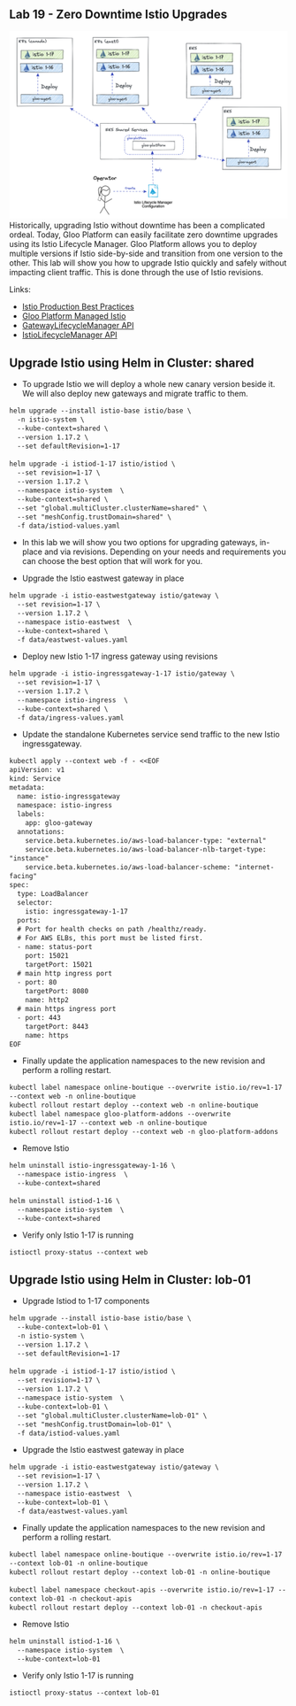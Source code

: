 ## Lab 19 - Zero Downtime Istio Upgrades <a name="lab-19---zero-downtime-istio-upgrades-"></a>


![Upgrade Istio](images/upgrade-istio.png)
Historically, upgrading Istio without downtime has been a complicated ordeal. Today, Gloo Platform can easily facilitate zero downtime upgrades using its Istio Lifecycle Manager. Gloo Platform allows you to deploy multiple versions if Istio side-by-side and transition from one version to the other. 
This lab will show you how to upgrade Istio quickly and safely without impacting client traffic. This is done through the use of Istio revisions. 

Links:
- [Istio Production Best Practices](https://docs.solo.io/gloo-mesh-enterprise/latest/setup/prod/manual/namespaces/)
- [Gloo Platform Managed Istio](https://docs.solo.io/gloo-mesh-enterprise/latest/setup/installation/istio/gm_managed_istio/)
- [GatewayLifecycleManager API](https://docs.solo.io/gloo-mesh-enterprise/latest/reference/api/gateway_lifecycle_manager/)
- [IstioLifecycleManager API](https://docs.solo.io/gloo-mesh-enterprise/latest/reference/api/istio_lifecycle_manager/)
## Upgrade Istio using Helm in Cluster: shared

* To upgrade Istio we will deploy a whole new canary version beside it. We will also deploy new gateways and migrate traffic to them.

```shell
helm upgrade --install istio-base istio/base \
  -n istio-system \
  --kube-context=shared \
  --version 1.17.2 \
  --set defaultRevision=1-17

helm upgrade -i istiod-1-17 istio/istiod \
  --set revision=1-17 \
  --version 1.17.2 \
  --namespace istio-system  \
  --kube-context=shared \
  --set "global.multiCluster.clusterName=shared" \
  --set "meshConfig.trustDomain=shared" \
  -f data/istiod-values.yaml
```

* In this lab we will show you two options for upgrading gateways, in-place and via revisions. Depending on your needs and requirements you can choose the best option that will work for you.

* Upgrade the Istio eastwest gateway in place
```shell
helm upgrade -i istio-eastwestgateway istio/gateway \
  --set revision=1-17 \
  --version 1.17.2 \
  --namespace istio-eastwest  \
  --kube-context=shared \
  -f data/eastwest-values.yaml
```

* Deploy new Istio 1-17 ingress gateway using revisions
```shell
helm upgrade -i istio-ingressgateway-1-17 istio/gateway \
  --set revision=1-17 \
  --version 1.17.2 \
  --namespace istio-ingress  \
  --kube-context=shared \
  -f data/ingress-values.yaml
```

* Update the standalone Kubernetes service send traffic to the new Istio ingressgateway.
```shell
kubectl apply --context web -f - <<EOF
apiVersion: v1
kind: Service
metadata:
  name: istio-ingressgateway
  namespace: istio-ingress
  labels:
    app: gloo-gateway
  annotations:
    service.beta.kubernetes.io/aws-load-balancer-type: "external"
    service.beta.kubernetes.io/aws-load-balancer-nlb-target-type: "instance"
    service.beta.kubernetes.io/aws-load-balancer-scheme: "internet-facing"
spec:
  type: LoadBalancer
  selector:
    istio: ingressgateway-1-17
  ports:
  # Port for health checks on path /healthz/ready.
  # For AWS ELBs, this port must be listed first.
  - name: status-port
    port: 15021
    targetPort: 15021
  # main http ingress port
  - port: 80
    targetPort: 8080
    name: http2
  # main https ingress port
  - port: 443
    targetPort: 8443
    name: https
EOF
```

* Finally update the application namespaces to the new revision and perform a rolling restart.
```shell
kubectl label namespace online-boutique --overwrite istio.io/rev=1-17 --context web -n online-boutique
kubectl rollout restart deploy --context web -n online-boutique
kubectl label namespace gloo-platform-addons --overwrite istio.io/rev=1-17 --context web -n online-boutique
kubectl rollout restart deploy --context web -n gloo-platform-addons
```

* Remove Istio 
```shell
helm uninstall istio-ingressgateway-1-16 \
  --namespace istio-ingress  \
  --kube-context=shared

helm uninstall istiod-1-16 \
  --namespace istio-system  \
  --kube-context=shared
```

* Verify only Istio 1-17 is running
```shell
istioctl proxy-status --context web
```

## Upgrade Istio using Helm in Cluster: lob-01

* Upgrade Istiod to 1-17 components
```shell
helm upgrade --install istio-base istio/base \
  --kube-context=lob-01 \
  -n istio-system \
  --version 1.17.2 \
  --set defaultRevision=1-17

helm upgrade -i istiod-1-17 istio/istiod \
  --set revision=1-17 \
  --version 1.17.2 \
  --namespace istio-system  \
  --kube-context=lob-01 \
  --set "global.multiCluster.clusterName=lob-01" \
  --set "meshConfig.trustDomain=lob-01" \
  -f data/istiod-values.yaml

```

* Upgrade the Istio eastwest gateway in place
```shell
helm upgrade -i istio-eastwestgateway istio/gateway \
  --set revision=1-17 \
  --version 1.17.2 \
  --namespace istio-eastwest  \
  --kube-context=lob-01 \
  -f data/eastwest-values.yaml
```

* Finally update the application namespaces to the new revision and perform a rolling restart.
```shell
kubectl label namespace online-boutique --overwrite istio.io/rev=1-17 --context lob-01 -n online-boutique
kubectl rollout restart deploy --context lob-01 -n online-boutique

kubectl label namespace checkout-apis --overwrite istio.io/rev=1-17 --context lob-01 -n checkout-apis
kubectl rollout restart deploy --context lob-01 -n checkout-apis
```

* Remove Istio 
```shell
helm uninstall istiod-1-16 \
  --namespace istio-system  \
  --kube-context=lob-01
```

* Verify only Istio 1-17 is running
```shell
istioctl proxy-status --context lob-01
```


